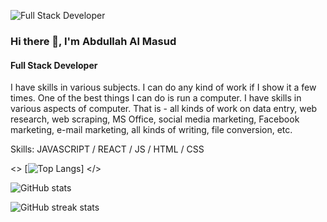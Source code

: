 ![Full Stack Developer](https://i.ibb.co/T8hKQcr/FULL-STACK-DEVELOPER-2.png)

### Hi there 👋, I'm Abdullah Al Masud
#### Full Stack Developer

I have skills in various subjects. I can do any kind of work if I show it a few times. One of the best things I can do is run a computer. I have skills in various aspects of computer. That is - all kinds of work on data entry, web research, web scraping, MS Office, social media marketing, Facebook marketing, e-mail marketing, all kinds of writing, file conversion, etc.

Skills: JAVASCRIPT / REACT / JS / HTML / CSS

<>
  [![Top Langs](https://github-readme-stats.vercel.app/api/top-langs/?username=abdullahalmasudpersonal)]
</>

![GitHub stats](https://github-readme-stats.vercel.app/api?username=abdullahalmasudpersonal&show_icons=true)  

![GitHub streak stats](https://github-readme-streak-stats.herokuapp.com/?user=abdullahalmasudpersonal)  

